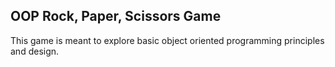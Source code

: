 ## OOP Rock, Paper, Scissors Game

This game is meant to explore basic object oriented programming principles and
design.  
